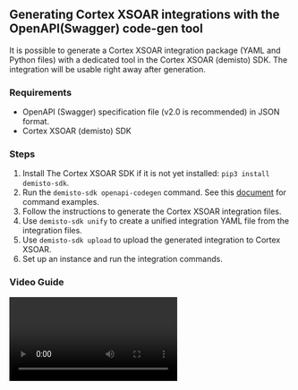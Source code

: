 ## Generating Cortex XSOAR integrations with the OpenAPI(Swagger) code-gen tool
It is possible to generate a Cortex XSOAR integration package (YAML and Python files) with a dedicated tool in the Cortex XSOAR (demisto) SDK.
The integration will be usable right away after generation.

### Requirements
* OpenAPI (Swagger) specification file (v2.0 is recommended) in JSON format.
* Cortex XSOAR (demisto) SDK 

### Steps
1. Install The Cortex XSOAR SDK if it is not yet installed: `pip3 install demisto-sdk`.
2. Run the `demisto-sdk openapi-codegen` command. See this [document](https://github.com/demisto/demisto-sdk/blob/master/demisto_sdk/commands/openapi_codegen/README.md) for command examples. 
3. Follow the instructions to generate the Cortex XSOAR integration files.
4. Use `demisto-sdk unify` to create a unified integration YAML file from the integration files.
5. Use `demisto-sdk upload` to upload the generated integration to Cortex XSOAR.
6. Set up an instance and run the integration commands.

### Video Guide
<video controls>
    <source src="https://github.com/demisto/content-assets/raw/f645684f39a96dea9edc92475dc95b788ba05f51/Assets/OpenAPICodegen/openapicodegen.m4v"
            type="video/mp4"/>
    Sorry, your browser doesn't support embedded videos. You can download the video at: https://github.com/demisto/content-assets/raw/f645684f39a96dea9edc92475dc95b788ba05f51/Assets/OpenAPICodegen/openapicodegen.m4v 
</video>
